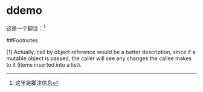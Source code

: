 # ddemo


这是一个脚注：[^sample_footnote]

##Footnotes

[1]	Actually, call by object reference would be a better description, since if a mutable object is passed, the caller will see any changes the callee makes to it (items inserted into a list).


[^sample_footnote]: 这里是脚注信息
